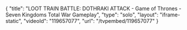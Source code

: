 {
    "title": "LOOT TRAIN BATTLE: DOTHRAKI ATTACK - Game of Thrones - Seven Kingdoms Total War Gameplay",
    "type": "solo",
    "layout": "iframe-static",
    "videoId": "119657077",
    "url": "\/tvpembed\/119657077"
}